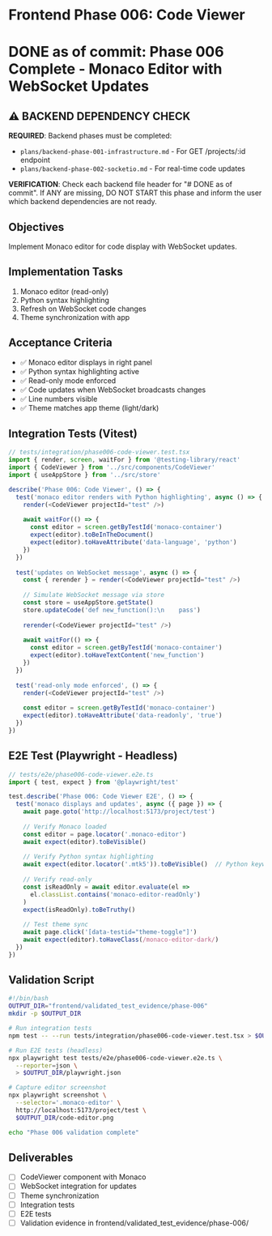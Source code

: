 # Frontend Phase 006: Code Viewer
# DONE as of commit: Phase 006 Complete - Monaco Editor with WebSocket Updates

## ⚠️ BACKEND DEPENDENCY CHECK
**REQUIRED**: Backend phases must be completed:
- `plans/backend-phase-001-infrastructure.md` - For GET /projects/:id endpoint
- `plans/backend-phase-002-socketio.md` - For real-time code updates

**VERIFICATION**: Check each backend file header for "# DONE as of commit". If ANY are missing, DO NOT START this phase and inform the user which backend dependencies are not ready.

## Objectives
Implement Monaco editor for code display with WebSocket updates.

## Implementation Tasks
1. Monaco editor (read-only)
2. Python syntax highlighting
3. Refresh on WebSocket code changes
4. Theme synchronization with app

## Acceptance Criteria
- ✅ Monaco editor displays in right panel
- ✅ Python syntax highlighting active
- ✅ Read-only mode enforced
- ✅ Code updates when WebSocket broadcasts changes
- ✅ Line numbers visible
- ✅ Theme matches app theme (light/dark)

## Integration Tests (Vitest)
```typescript
// tests/integration/phase006-code-viewer.test.tsx
import { render, screen, waitFor } from '@testing-library/react'
import { CodeViewer } from '../src/components/CodeViewer'
import { useAppStore } from '../src/store'

describe('Phase 006: Code Viewer', () => {
  test('monaco editor renders with Python highlighting', async () => {
    render(<CodeViewer projectId="test" />)
    
    await waitFor(() => {
      const editor = screen.getByTestId('monaco-container')
      expect(editor).toBeInTheDocument()
      expect(editor).toHaveAttribute('data-language', 'python')
    })
  })
  
  test('updates on WebSocket message', async () => {
    const { rerender } = render(<CodeViewer projectId="test" />)
    
    // Simulate WebSocket message via store
    const store = useAppStore.getState()
    store.updateCode('def new_function():\n    pass')
    
    rerender(<CodeViewer projectId="test" />)
    
    await waitFor(() => {
      const editor = screen.getByTestId('monaco-container')
      expect(editor).toHaveTextContent('new_function')
    })
  })
  
  test('read-only mode enforced', () => {
    render(<CodeViewer projectId="test" />)
    
    const editor = screen.getByTestId('monaco-container')
    expect(editor).toHaveAttribute('data-readonly', 'true')
  })
})
```

## E2E Test (Playwright - Headless)
```typescript
// tests/e2e/phase006-code-viewer.e2e.ts
import { test, expect } from '@playwright/test'

test.describe('Phase 006: Code Viewer E2E', () => {
  test('monaco displays and updates', async ({ page }) => {
    await page.goto('http://localhost:5173/project/test')
    
    // Verify Monaco loaded
    const editor = page.locator('.monaco-editor')
    await expect(editor).toBeVisible()
    
    // Verify Python syntax highlighting
    await expect(editor.locator('.mtk5')).toBeVisible()  // Python keyword
    
    // Verify read-only
    const isReadOnly = await editor.evaluate(el => 
      el.classList.contains('monaco-editor-readOnly')
    )
    expect(isReadOnly).toBeTruthy()
    
    // Test theme sync
    await page.click('[data-testid="theme-toggle"]')
    await expect(editor).toHaveClass(/monaco-editor-dark/)
  })
})
```

## Validation Script
```bash
#!/bin/bash
OUTPUT_DIR="frontend/validated_test_evidence/phase-006"
mkdir -p $OUTPUT_DIR

# Run integration tests
npm test -- --run tests/integration/phase006-code-viewer.test.tsx > $OUTPUT_DIR/vitest.log 2>&1

# Run E2E tests (headless)
npx playwright test tests/e2e/phase006-code-viewer.e2e.ts \
  --reporter=json \
  > $OUTPUT_DIR/playwright.json

# Capture editor screenshot
npx playwright screenshot \
  --selector='.monaco-editor' \
  http://localhost:5173/project/test \
  $OUTPUT_DIR/code-editor.png

echo "Phase 006 validation complete"
```

## Deliverables
- [ ] CodeViewer component with Monaco
- [ ] WebSocket integration for updates
- [ ] Theme synchronization
- [ ] Integration tests
- [ ] E2E tests
- [ ] Validation evidence in frontend/validated_test_evidence/phase-006/